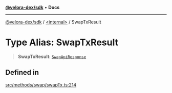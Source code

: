 [**@velora-dex/sdk**](../../README.md) • **Docs**

***

[@velora-dex/sdk](../../globals.md) / [\<internal\>](../README.md) / SwapTxResult

# Type Alias: SwapTxResult

> **SwapTxResult**: [`SwapApiResponse`](SwapApiResponse.md)

## Defined in

[src/methods/swap/swapTx.ts:214](https://github.com/VeloraDEX/sdk/blob/master/src/methods/swap/swapTx.ts#L214)
